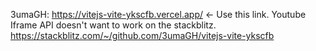 3umaGH: https://vitejs-vite-ykscfb.vercel.app/ <- Use this link. Youtube Iframe API doesn't want to work on the stackblitz. https://stackblitz.com/~/github.com/3umaGH/vitejs-vite-ykscfb
